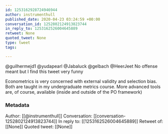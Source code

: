 ```yaml
---
id: 1253162928724946944
author: instrumenthull
published_date: 2020-04-23 03:24:59 +00:00
conversation_id: 1252802124913823744
in_reply_to: 1253162526004645889
retweet: None
quoted_tweet: None
type: tweet
tags:

---
```


@guilhermejd1 @yudapearl @Jabaluck @gelbach @HeerJeet No offense meant but I find this tweet very funny 

Econometrics is very concerned with external validity and selection bias. Both are taught in my undergraduate metrics course. More advanced tools are, of course, available (inside and outside of the PO framework)

### Metadata

Author: [[@instrumenthull]]
Conversation: [[conversation-1252802124913823744]]
In reply to: [[1253162526004645889]]
Retweet of: [[None]]
Quoted tweet: [[None]]
